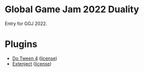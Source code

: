 # Global Game Jam 2022 Duality
 
Entry for GGJ 2022.

# Plugins

* [Do Tween 4](http://dotween.demigiant.com/) ([license](http://dotween.demigiant.com/license.php))
* [Extenject](https://github.com/modesttree/Zenject) ([license](https://github.com/modesttree/Zenject/blob/master/License.md))
